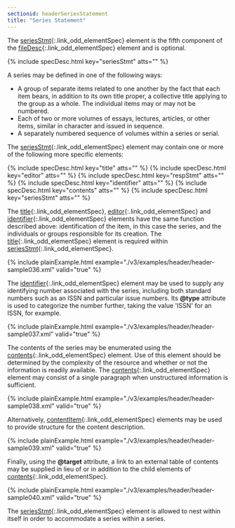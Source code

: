 ```yaml
---
sectionid: headerSeriesStatement
title: "Series Statement"
---
```




The [seriesStmt](/v3/elements/seriesStmt.html){:.link_odd_elementSpec} element is the fifth component of the [fileDesc](/v3/elements/fileDesc.html){:.link_odd_elementSpec} element and is optional.



{% include specDesc.html key="seriesStmt" atts="" %}



A series may be defined in one of the following ways:


- A group of separate items related to one another by the fact that each item bears,
in
addition to its own title proper, a collective title applying to the group as a whole.
The
individual items may or may not be numbered.
- Each of two or more volumes of essays, lectures, articles, or other items, similar
in
character and issued in sequence.
- A separately numbered sequence of volumes within a series or serial.

The [seriesStmt](/v3/elements/seriesStmt.html){:.link_odd_elementSpec} element may contain one or more of the following more
specific elements:



{% include specDesc.html key="title" atts="" %}
{% include specDesc.html key="editor" atts="" %}
{% include specDesc.html key="respStmt" atts="" %}
{% include specDesc.html key="identifier" atts="" %}
{% include specDesc.html key="contents" atts="" %}
{% include specDesc.html key="seriesStmt" atts="" %}



The [title](/v3/elements/title.html){:.link_odd_elementSpec}, [editor](/v3/elements/editor.html){:.link_odd_elementSpec} and [identifier](/v3/elements/identifier.html){:.link_odd_elementSpec} elements have the same function described above: identification of the
item, in this case the series, and the individuals or groups responsible for its creation.
The [title](/v3/elements/title.html){:.link_odd_elementSpec} element is required within [seriesStmt](/v3/elements/seriesStmt.html){:.link_odd_elementSpec}.

{% include plainExample.html example="./v3/examples/header/header-sample036.xml" valid="true" %}

The [identifier](/v3/elements/identifier.html){:.link_odd_elementSpec} element may be used to supply any identifying number
associated with the series, including both standard numbers such as an ISSN and particular
issue numbers. Its **@type** attribute is used to categorize the number further,
taking the value 'ISSN' for an ISSN, for example.

{% include plainExample.html example="./v3/examples/header/header-sample037.xml" valid="true" %}

The contents of the series may be enumerated using the [contents](/v3/elements/contents.html){:.link_odd_elementSpec}
element. Use of this element should be determined by the complexity of the resource
and
whether or not the information is readily available. The [contents](/v3/elements/contents.html){:.link_odd_elementSpec}
element may consist of a single paragraph when unstructured information is sufficient.

{% include plainExample.html example="./v3/examples/header/header-sample038.xml" valid="true" %}

Alternatively, [contentItem](/v3/elements/contentItem.html){:.link_odd_elementSpec} elements may be used to provide structure
for the content description.

{% include plainExample.html example="./v3/examples/header/header-sample039.xml" valid="true" %}

Finally, using the **@target** attribute, a link to an external table of contents may
be supplied in lieu of or in addition to the child elements of [contents](/v3/elements/contents.html){:.link_odd_elementSpec}.

{% include plainExample.html example="./v3/examples/header/header-sample040.xml" valid="true" %}

The [seriesStmt](/v3/elements/seriesStmt.html){:.link_odd_elementSpec} element is allowed to nest within itself in order to
accommodate a series within a series.


